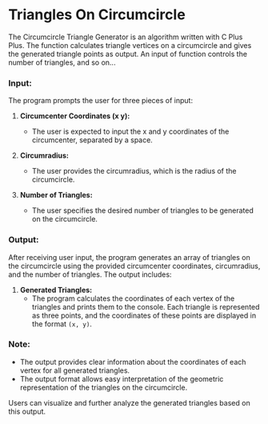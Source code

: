 # Triangles On Circumcircle
The Circumcircle Triangle Generator is an algorithm written with C Plus Plus. The function calculates triangle vertices on a circumcircle and gives the generated triangle points as output. An input of function controls the number of triangles, and so on...

### Input:

The program prompts the user for three pieces of input:

1. **Circumcenter Coordinates (x y):**
   - The user is expected to input the x and y coordinates of the circumcenter, separated by a space.

2. **Circumradius:**
   - The user provides the circumradius, which is the radius of the circumcircle.

3. **Number of Triangles:**
   - The user specifies the desired number of triangles to be generated on the circumcircle.

### Output:

After receiving user input, the program generates an array of triangles on the circumcircle using the provided circumcenter coordinates, circumradius, and the number of triangles. The output includes:

1. **Generated Triangles:**
   - The program calculates the coordinates of each vertex of the triangles and prints them to the console. Each triangle is represented as three points, and the coordinates of these points are displayed in the format `(x, y)`.

### Note:

- The output provides clear information about the coordinates of each vertex for all generated triangles.
- The output format allows easy interpretation of the geometric representation of the triangles on the circumcircle.

Users can visualize and further analyze the generated triangles based on this output.
